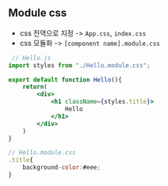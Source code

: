 ## Module css
- css 전역으로 지정 -> `App.css`, `index.css`
- css 모듈화 -> `[component name].module.css`

```jsx
 // Hello.js
import styles from "./Hello.module.css";

export default function Hello(){
    return(
        <div>
            <h1 className={styles.title}>
                Hello
            </h1>
        </div>
    )
}

// Hello.module.css
.title{
    background-color:#eee;
}

```
